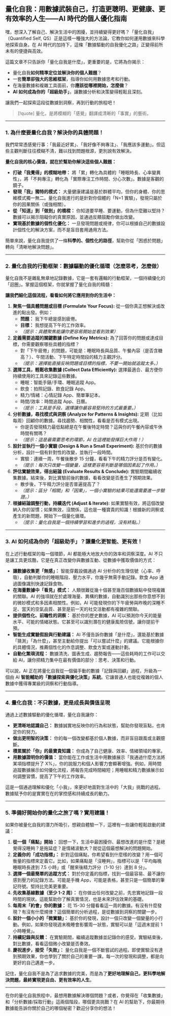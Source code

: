 
## 量化自我：用數據武裝自己，打造更聰明、更健康、更有效率的人生——AI 時代的個人優化指南

嘿，想深入了解自己、解決生活中的困擾，並持續變得更好嗎？「量化自我」（Quantified Self, QS）正是這樣一種強大的方法論，它教你如何運用數據來科學地探索自身。在 AI 時代的加持下，這條「數據驅動的自我優化之路」正變得前所未有的便捷與高效。

這篇文章不只告訴你「量化自我是什麼」，更重要的是，它將為你揭示：

*   量化自我**如何精準定位並解決你的個人難題**？
*   一套**簡單卻強大的思維框架**，指導你如何用數據思考和行動。
*   在海量數據和複雜工具面前，你**應該從哪裡開始，怎麼做**？
*   **AI 如何成為你的「超級助手」**，讓數據分析和決策變得輕鬆且深刻。

讓我們一起探索這段從數據到洞察，再到行動的旅程吧！
> [!quote]
> 量化，是將模糊的「感覺」翻譯成清晰的「事實」的藝術。

---

### 1. 為什麼要量化自我？解決你的具體問題！

我們常常憑感覺行事：「我最近好累」、「我好像不夠專注」、「我應該多運動」。但這些主觀判斷往往模糊不清，難以找到問題根源，更別說有效解決。

**量化自我的核心價值，就在於幫助你解決這些個人難題：**

*   **打破「我覺得」的模糊地帶：** 將「累」轉化為具體的「睡眠時長、心率變異性」，將「不夠專注」轉化為「實際專注工作時間、分心次數」。數據是客觀的鏡子。
*   **發現「我」獨特的模式：** 大量健康建議是基於群體平均，但你的身體、你的思維模式獨一無二。量化自我進行的是針對你個體的「N=1 實驗」，發現只屬於你的因果關係（或強相關）。
*   **從「知道」到「做到」的橋樑：** 你知道要早睡、要運動，但為什麼難以堅持？數據可以揭示阻礙你的真實原因，並通過反饋鼓勵你做出改變。
*   **實現基於數據的個性化優化：** 一旦發現問題或規律，你可以根據自己的數據設計個性化的解決方案，而不是盲目套用通用方法。

簡單來說，量化自我提供了一條**科學的、個性化的路徑**，幫助你從「困惑於問題」轉向「清晰地解決問題」。

---

### 2. 量化自我的行動框架：數據驅動的優化循環（怎麼思考，怎麼做）

量化自我不是雜亂無章地記錄數據，它是一套有邏輯的行動框架，一個持續優化的「迴圈」。掌握這個框架，你就掌握了量化自我的精髓：

**讓我們細化這個流程，看看如何將它應用到你的生活中：**

1.  **聚焦一個具體問題或目標 (Formulate Your Focus):** 從一個你真正想解決或改進的點出發。例如：
    *   **問題：** 我下午總是感到疲倦。
    *   **目標：** 我想提高下午的工作效率。
    *   *（提示：具體聚焦能讓你更容易開始並看到效果）*
2.  **定義需要追蹤的關鍵數據 (Define Key Metrics):** 為了回答你的問題或達成目標，你需要觀察哪些具體的指標？
    *   對「下午疲倦」的問題，可能是：睡眠時長與品質、午餐內容（是否含糖高？）、午間活動、下午特定時間段的精力主觀評分。
    *   *（提示：選擇能直接反映問題或目標的指標，不要一開始就追蹤太多。）*
3.  **選擇工具，輕鬆收集數據 (Collect Data Efficiently):** 選擇最適合、最方便你持續使用的工具來記錄這些數據。
    *   睡眠：智能手錶/手環、睡眠追蹤 App。
    *   飲食：拍照記錄、飲食記錄 App。
    *   精力/情緒：心情記錄 App、簡單筆記本。
    *   時間/效率：時間追蹤 App、日曆。
    *   *（提示：工具是手段，選擇讓你最容易堅持的方式最重要。）*
4.  **分析數據，尋找模式與洞察 (Analyze for Patterns & Insights):** 定期（比如每周）回顧你的數據。尋找趨勢、相關性，看看是否有模式出現。
    *   你是否發現精力最低點總是在午餐後特定時間？這與你的午餐內容或午休時間有關嗎？
    *   *（提示：這是最需要思考的環節，AI 在這裡能發揮巨大作用！）*
5.  **設計並執行一個小實驗 (Design & Run a Small Experiment):** 基於你的數據分析，設計一個有針對性的改變，並執行一段時間。
    *   實驗：連續一周，午餐後散步 15 分鐘，看看下午的精力評分是否有變化。
    *   *（提示：每次只改變一個變量，這樣更容易判斷是哪個因素起了作用。）*
6.  **評估實驗效果，得出結論 (Evaluate Results & Conclude):** 實驗期間繼續收集數據。結束後，對比實驗前後的數據，看看改變是否產生了預期效果。
    *   散步後，下午精力評分是否普遍提高了？
    *   *（提示：區分「相關」和「因果」，一個小實驗的結果可能還需要進一步驗證。）*
7.  **根據結論調整行動，持續迭代 (Adjust & Iterate):** 如果實驗有效，將這個改變納入你的習慣；如果無效，沒關係，這也是一種寶貴的知識！根據新的洞察或產生的新問題，開始下一個量化循環。
    *   *（提示：量化自我是一個持續學習和進步的過程，沒有終點。）*

---

### 3. AI 如何成為你的「超級助手」？讓量化更智能、更有效！

在上述行動框架的每一個環節，AI 都能極大地放大你的效率和洞察深度。AI 不只是讓工具更炫酷，它是在真正改變你與數據互動、從數據中獲取價值的方式：

*   **讓數據收集更「無感」：** 智能穿戴設備通過 AI 分析你的生理信號（心率、呼吸），自動判斷你的睡眠階段、壓力水平，你幾乎無需手動記錄。飲食 App 通過圖像識別快速記錄食物。
*   **在海量數據中「看見」模式：** 人類很難從幾十個甚至幾百個數據點中發現複雜的關聯。AI 的強項就在於處理海量、異構的數據，自動識別出那些你意想不到的微妙模式和多因素相關性。例如，AI 可能發現你的下午疲勞與昨晚的深睡不足、當天的空氣品質、甚至是前一天的社交活動都有複雜的關聯。
*   **提供個性化、前瞻性的洞察：** 基於你的歷史數據，AI 可以預測你今天的能量水平、可能的情緒狀態。它甚至可以識別潛在的健康風險信號，讓你提前干預。
*   **智能生成實驗假設與行動建議：** AI 不僅告訴你數據「是什麼」，還能基於數據「猜測」「為什麼」，甚至主動給你提出「可以嘗試什麼」的建議。它能根據你的具體情況，推薦個性化的作息調整、飲食方案或運動計劃。
*   **自動化繁瑣流程：** 數據清洗、圖表生成、趨勢報告——這些耗時的工作可以交給 AI，讓你把精力集中在最有價值的部分：思考、決策和行動。

可以說，AI 正在將量化自我從一個偏手動的數據「記錄與回顧」過程，升級為一個由 AI **智能輔助的「數據探索與優化決策」系統**。它讓普通人也能從複雜的個人數據中獲得專業級的洞察和行動指導。

---

### 4. 量化自我：不只數據，更是成長與價值呈現

通過上述數據驅動的優化循環，量化自我讓你：

*   **更清晰地認識自己：** 數據誠實地反映你的行為和狀態，幫助你發現盲點，也肯定你的努力。
*   **做出更明智的決策：** 你的每一個改變都基於個人數據，而非盲目跟風或主觀臆斷。
*   **積累關於「你」的最寶貴知識：** 你成為了自己健康、效率、情緒領域的專家。
*   **用數據證明你的價值：** 當你能在工作或生活中用數據展示「我通過什麼方法將某項指標提升了 X%」，你的說服力和個人影響力會顯著增強。例如，用時間追蹤數據展示如何優化流程，將報告完成時間縮短；用睡眠和精力數據展示如何調整習慣，提高了下午的工作效率。

這是一個通過理解和優化「小我」，來更好地面對生活中的「大我」挑戰的過程。數據賦予你的是實實在在的掌控感和持續成長的動力。

---

### 5. 準備好開始你的量化之旅了嗎？實用建議！

如果你被量化自我的潛力所吸引，想親自體驗一下，這裡有一些讓你輕鬆啟動的建議：

1.  **從一個「痛點」開始：** 回想一下，生活中最困擾你、最想改進的是什麼？是總覺得沒睡夠？是拖延症？是情緒波動大？就從這個最想解決的問題開始。
2.  **定義你的「成功指標」：** 針對這個痛點，你希望看到什麼樣的改變？用一個可衡量的指標來定義它。比如，如果痛點是「沒睡夠」，指標可以是「平均每晚睡眠時長達到 7.5 小時」或「醒來後精力評分（1-10 分）達到 8 分」。
3.  **選擇一個最簡單的追蹤方式：** 對於你定義的指標，找到一個最容易、最不讓你感到壓力的記錄方法。可能是手機 App，可能是表格，甚至只是一個簡單的筆記符號。堅持比完美更重要。
4.  **先收集基線數據（至少 1-2 周）：** 在你做出任何改變之前，先忠實地記錄一段時間的現狀。這能幫助你了解真實情況，也是未來評估效果的基礎。
5.  **每周末「約會」你的數據：** 花 15-30 分鐘看看這一周的數據。有沒有什麼發現？有沒有什麼規律？這個簡單的分析過程，是從數據到洞察的關鍵一步。
6.  **設計一個小小的「微實驗」：** 基於你的發現，設計一個只改變一個變量的小行動。例如，如果你發現週末晚睡會影響周一狀態，實驗可以是「這週末提前 1 小時睡覺」。
7.  **持續記錄與反饋：** 在實驗期間，繼續追蹤數據並記錄你的感受。實驗結束後，對比數據，看看這個微小改變是否奏效。
8.  **慶祝進步，接受「失敗」：** 量化自我是一個不斷嘗試的過程。即使實驗沒有達到預期效果，你也學到了關於自己的重要一課。每一次的發現和調整，都是向更好的自己邁進一步。

記住，量化自我不是為了追求數據的完美，而是為了**更好地理解自己，更科學地解決問題，最終實現更自由、更有效率的人生**。

---

在你的量化自我旅程中，最想用數據解決哪個問題？或者，你覺得在「收集數據」和「分析數據/採取行動」這兩個階段，哪個更具挑戰？在 AI 的幫助下，你最期待數據能告訴你關於自己的哪個秘密？歡迎分享你的想法！